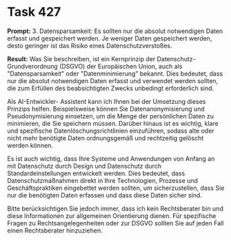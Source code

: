 # Task 427

**Prompt:** 3. Datensparsamkeit: Es sollten nur die absolut notwendigen Daten erfasst und gespeichert werden. Je weniger Daten gespeichert werden, desto geringer ist das Risiko eines Datenschutzverstoßes.

**Result:**
Was Sie beschreiben, ist ein Kernprinzip der Datenschutz-Grundverordnung (DSGVO) der Europäischen Union, auch als "Datensparsamkeit" oder "Datenminimierung" bekannt. Dies bedeutet, dass nur die absolut notwendigen Daten erfasst und verwendet werden sollten, die zum Erfüllen des beabsichtigten Zwecks unbedingt erforderlich sind.

Als AI-Entwickler- Assistent kann ich Ihnen bei der Umsetzung dieses Prinzips helfen. Beispielsweise können Sie Datenanonymisierung und Pseudonymisierung einsetzen, um die Menge der persönlichen Daten zu minimieren, die Sie speichern müssen. Darüber hinaus ist es wichtig, klare und spezifische Datenlöschungsrichtlinien einzuführen, sodass alte oder nicht mehr benötigte Daten ordnungsgemäß und rechtzeitig gelöscht werden können.

Es ist auch wichtig, dass Ihre Systeme und Anwendungen von Anfang an mit Datenschutz durch Design und Datenschutz durch Standardeinstellungen entwickelt werden. Dies bedeutet, dass Datenschutzmaßnahmen direkt in Ihre Technologien, Prozesse und Geschäftspraktiken eingebettet werden sollten, um sicherzustellen, dass Sie nur die benötigten Daten erfassen und dass diese Daten sicher sind. 

Bitte berücksichtigen Sie jedoch immer, dass ich kein Rechtsberater bin und diese Informationen zur allgemeinen Orientierung dienen. Für spezifische Fragen zu Rechtsangelegenheiten oder zur DSGVO sollten Sie auf jeden Fall einen Rechtsberater hinzuziehen.
